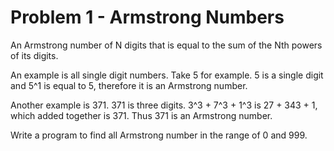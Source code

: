 # Problem 1 - Armstrong Numbers

An Armstrong number of N digits that is equal to the sum of the Nth powers of its digits. 

An example is all single digit numbers. Take 5 for example. 5 is a single digit and 5^1 is equal to 5, therefore it is an Armstrong number.

Another example is 371. 371 is three digits. 3^3 + 7^3 + 1^3 is 27 + 343 + 1, which added together is 371. Thus 371 is an Armstrong number.

Write a program to find all Armstrong number in the range of 0 and 999.
